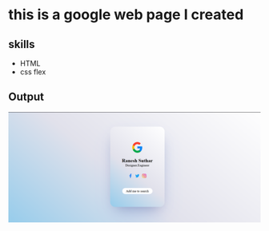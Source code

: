 # this is a google web page I created

## skills
- HTML
- css flex

## Output
![](assets/google.png)
